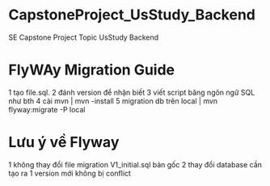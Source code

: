 # CapstoneProject_UsStudy_Backend
SE Capstone Project Topic UsStudy Backend

# FlyWAy Migration Guide
1 tạo file.sql.
2 đánh version để nhận biết
3 viết script băng ngôn ngữ SQL như bth
4 cài mvn | mvn -install
5 migration db trên local | mvn flyway:migrate -P local

# Lưu ý về Flyway
1 không thay đổi file migration V1_initial.sql bản gốc
2 thay đổi database cần tạo ra 1 version mới không bị conflict